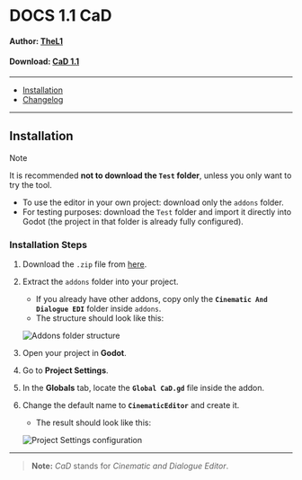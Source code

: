# DOCS 1.1 CaD

#### **Author:** [TheL1](https://github.com/Luis-M-S)  
#### **Download:** [CaD 1.1](#)  

---

- [Installation](#installation)  
- [Changelog](#)  

---

## Installation

> [!NOTE]  
> It is recommended **not to download the `Test` folder**, unless you only want to try the tool.  
> - To use the editor in your own project: download only the `addons` folder.  
> - For testing purposes: download the `Test` folder and import it directly into Godot (the project in that folder is already fully configured).  

### Installation Steps
1. Download the `.zip` file from [here](#).  
2. Extract the `addons` folder into your project.  
   - If you already have other addons, copy only the **`Cinematic And Dialogue EDI`** folder inside `addons`.  
   - The structure should look like this:  

   ![Addons folder structure](path/to/image.png)  

3. Open your project in **Godot**.  
4. Go to **Project Settings**.  
5. In the **Globals** tab, locate the **`Global CaD.gd`** file inside the addon.  
6. Change the default name to **`CinematicEditor`** and create it.  
   - The result should look like this:  

   ![Project Settings configuration](path/to/image2.png)  

---

> **Note:** *CaD* stands for *Cinematic and Dialogue Editor*.  
